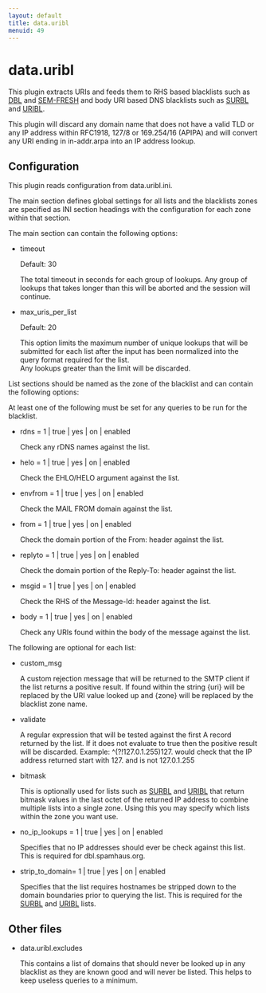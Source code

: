 ```yaml
---
layout: default
title: data.uribl
menuid: 49
---
```

data.uribl
==========

This plugin extracts URIs and feeds them to RHS based blacklists such as 
[DBL][1] and [SEM-FRESH][2] and body URI based DNS blacklists such as 
[SURBL][3] and [URIBL][4].

This plugin will discard any domain name that does not have a valid TLD
or any IP address within RFC1918, 127/8 or 169.254/16 (APIPA) and will
convert any URI ending in in-addr.arpa into an IP address lookup.

Configuration
-------------

This plugin reads configuration from data.uribl.ini.

The main section defines global settings for all lists and the blacklists
zones are specified as INI section headings with the configuration for 
each zone within that section.

The main section can contain the following options:

* timeout

  Default: 30

  The total timeout in seconds for each group of lookups.  Any group of
  lookups that takes longer than this will be aborted and the session
  will continue.

* max\_uris\_per\_list                                     

  Default: 20

  This option limits the maximum number of unique lookups that will be 
  submitted for each list after the input has been normalized into the 
  query format required for the list.  
  Any lookups greater than the limit will be discarded.

List sections should be named as the zone of the blacklist and can 
contain the following options:

At least one of the following must be set for any queries to be run for
the blacklist.

* rdns = 1 | true | yes | on | enabled

  Check any rDNS names against the list.

* helo = 1 | true | yes | on | enabled

  Check the EHLO/HELO argument against the list.

* envfrom = 1 | true | yes | on | enabled

  Check the MAIL FROM domain against the list.

* from = 1 | true | yes | on | enabled

  Check the domain portion of the From: header against the list.

* replyto = 1 | true | yes | on | enabled

  Check the domain portion of the Reply-To: header against the list.

* msgid = 1 | true | yes | on | enabled

  Check the RHS of the Message-Id: header against the list.

* body = 1 | true | yes | on | enabled

  Check any URIs found within the body of the message against the list.

The following are optional for each list:

* custom\_msg

  A custom rejection message that will be returned to the SMTP client
  if the list returns a positive result.  If found within the string 
  {uri} will be replaced by the URI value looked up and {zone} will
  be replaced by the blacklist zone name.

* validate

  A regular expression that will be tested against the first A record
  returned by the list.  If it does not evaluate to true then the positive
  result will be discarded.  Example: ^(?!127\.0\.1\.255)127\. would check
  that the IP address returned start with 127. and is not 127.0.1.255

* bitmask

  This is optionally used for lists such as [SURBL][3] and [URIBL][4] that
  return bitmask values in the last octet of the returned IP address to
  combine multiple lists into a single zone.  Using this you may specify
  which lists within the zone you want use.

* no\_ip\_lookups = 1 | true | yes | on | enabled

  Specifies that no IP addresses should ever be check against this list.
  This is required for dbl.spamhaus.org.

* strip\_to\_domain= 1 | true | yes | on | enabled

  Specifies that the list requires hostnames be stripped down to the
  domain boundaries prior to querying the list.  This is required for
  the [SURBL][3] and [URIBL][4] lists.

Other files
-----------

* data.uribl.excludes 

  This contains a list of domains that should never be looked up in
  any blacklist as they are known good and will never be listed.
  This helps to keep useless queries to a minimum.

[1]: http://www.spamhaus.org/dbl
[2]: http://spameatingmonkey.com/lists.html#SEM-FRESH
[3]: http://www.surbl.org/
[4]: http://www.uribl.com/


